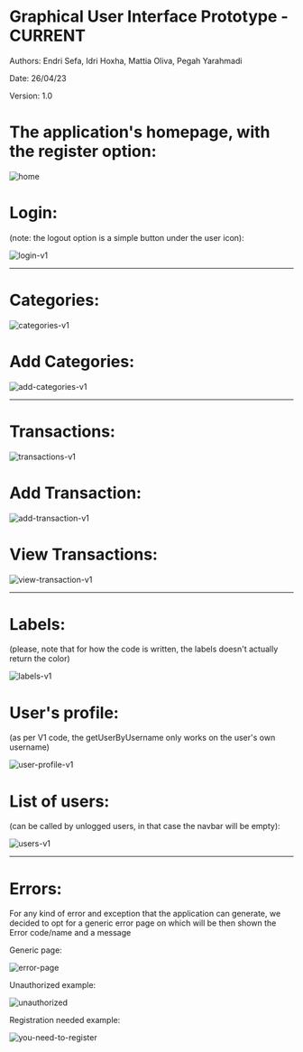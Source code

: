 # Graphical User Interface Prototype  - CURRENT

Authors: Endri Sefa, Idri Hoxha, Mattia Oliva, Pegah Yarahmadi

Date: 26/04/23

Version: 1.0

# The application's homepage, with the register option:

![home](./Images/V1/home-v1.png)

# Login:
(note: the logout option is a simple button under the user icon):

![login-v1](./Images/V1/login-v1.png)


-------------------------------------------------------------------------------------------------


# Categories:

![categories-v1](./Images/V1/categories-v1.png)

# Add Categories:

![add-categories-v1](./Images/V1/add-categories-v1.png)


-------------------------------------------------------------------------------------------------


# Transactions:

![transactions-v1](./Images/V1/transactions-v1.png)


# Add Transaction:

![add-transaction-v1](./Images/V1/add-transactions-v1.png)


# View Transactions:

![view-transaction-v1](./Images/V1/view-transactions-v1.png)

-------------------------------------------------------------------------------------------------



# Labels:
(please, note that for how the code is written, the labels doesn't actually return the color)


![labels-v1](./Images/V1/lables-v1.png)


# User's profile: 
(as per V1 code, the getUserByUsername only works on the user's own username)

![user-profile-v1](./Images/V1/user-profile-v1.png)


# List of users:
(can be called by unlogged users, in that case the navbar will be empty):

![users-v1](./Images/V1/users-v1.png)


-------------------------------------------------------------------------------------------------

# Errors:
For any kind of error and exception that the application can generate, we decided to opt for a generic error
page on which will be then shown the Error code/name and a message

Generic page:

![error-page](./Images/V1/error-page-v1.png)


Unauthorized example:

![unauthorized](./Images/V1/unauthorized-page-v1.png)


Registration needed example:

![you-need-to-register](./Images/V1/you-need-to-register-page-v1.png)

